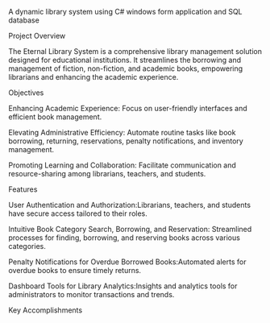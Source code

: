 A dynamic library system using C# windows form application and SQL database

Project Overview

The Eternal Library System is a comprehensive library management solution designed for educational institutions. It streamlines the borrowing and management of fiction, non-fiction, and academic books, empowering librarians and enhancing the academic experience.

Objectives

Enhancing Academic Experience: Focus on user-friendly interfaces and efficient book management.

Elevating Administrative Efficiency: Automate routine tasks like book borrowing, returning, reservations, penalty notifications, and inventory management.

Promoting Learning and Collaboration: Facilitate communication and resource-sharing among librarians, teachers, and students.

Features

User Authentication and Authorization:Librarians, teachers, and students have secure access tailored to their roles.

Intuitive Book Category Search, Borrowing, and Reservation: Streamlined processes for finding, borrowing, and reserving books across various categories.

Penalty Notifications for Overdue Borrowed Books:Automated alerts for overdue books to ensure timely returns.

Dashboard Tools for Library Analytics:Insights and analytics tools for administrators to monitor transactions and trends.

Key Accomplishments
